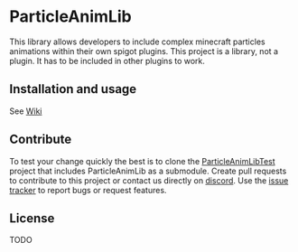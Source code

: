 # ParticleAnimLib

This library allows developers to include complex minecraft particles animations within their own spigot plugins.
This project is a library, not a plugin. It has to be included in other plugins to work.

## Installation and usage
See [Wiki](https://gitlab.com/skytale_/skytale-mc/libraries/particleanimlib/-/wikis/home)

## Contribute
To test your change quickly the best is to clone the [ParticleAnimLibTest](https://gitlab.com/skytale_/skytale-mc/libraries/particleanimlibtest/) project that includes ParticleAnimLib as a submodule.
Create pull requests to contribute to this project or contact us directly on [discord](https://discord.com/invite/zNM6aPW).
Use the [issue tracker](https://gitlab.com/skytale_/skytale-mc/libraries/particleanimlib/-/issues) to report bugs or request features.

## License
TODO